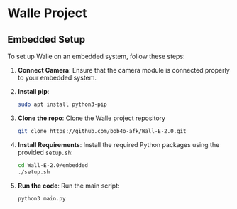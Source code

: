 # Walle Project

## Embedded Setup

To set up Walle on an embedded system, follow these steps:

1. **Connect Camera**: Ensure that the camera module is connected properly to your embedded system.

2. **Install pip**:
   ```bash
   sudo apt install python3-pip
   ```

3. **Clone the repo**: Clone the Walle project repository
    ```bash
   git clone https://github.com/bob4o-afk/Wall-E-2.0.git
   ```

4. **Install Requirements**: Install the required Python packages using the provided `setup.sh`:
   ```bash
   cd Wall-E-2.0/embedded
   ./setup.sh
   ```

5. **Run the code**: Run the main script:
   ```bash
   python3 main.py
   ```

